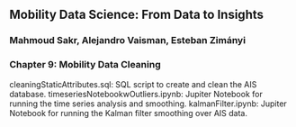 ## Mobility Data Science: From Data to Insights
### Mahmoud Sakr, Alejandro Vaisman, Esteban Zimányi

### Chapter 9: Mobility Data Cleaning

cleaningStaticAttributes.sql: SQL script to create and clean the AIS database.
timeseriesNotebookwOutliers.ipynb: Jupiter Notebook for running the time series analysis and smoothing.
kalmanFilter.ipynb: Jupiter Notebook for running the Kalman filter smoothing over AIS data.

